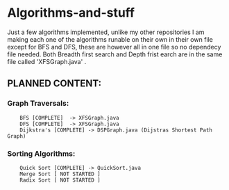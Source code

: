 # Algorithms-and-stuff
Just a few algorithms implemented, unlike my other repositories I am making each one of the algorithms runable on their own in their own file except for BFS and DFS, these are however all in one file so no dependecy file needed. Both Breadth first search and Depth frist earch are in the same file called 'XFSGraph.java' .

## PLANNED CONTENT:
   ### Graph Traversals:  
        BFS [COMPLETE]  -> XFSGraph.java
        DFS [COMPLETE]  -> XFSGraph.java  
        Dijkstra's [COMPLETE] -> DSPGraph.java (Dijstras Shortest Path Graph)  
   ### Sorting Algorithms:  
        Quick Sort [COMPLETE] -> QuickSort.java  
        Merge Sort [ NOT STARTED ]  
        Radix Sort [ NOT STARTED ]  
 
